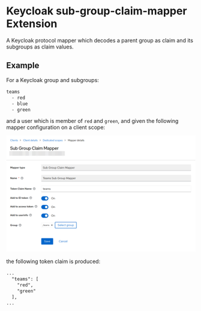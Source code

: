 # Keycloak sub-group-claim-mapper Extension

A Keycloak protocol mapper which decodes a parent group as claim and its subgroups as claim values.

## Example

For a Keycloak group and subgroups:

```
teams
  - red
  - blue
  - green

```
and a user which is member of `red` and `green`, and given the following mapper configuration on a client scope:

![keycloak-sub-group-claim-mapper-details.png](.screenshots/keycloak-sub-group-claim-mapper-details.png)

the following token claim is produced:

```
...
  "teams": [
    "red",
    "green"
  ],
...
```
